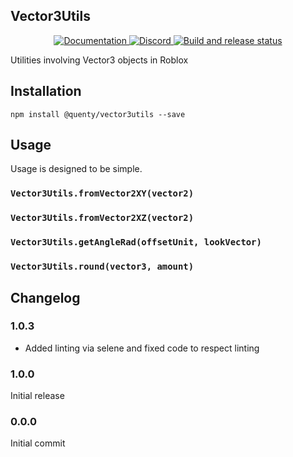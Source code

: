 ## Vector3Utils
<div align="center">
  <a href="http://quenty.github.io/api/">
    <img src="https://img.shields.io/badge/docs-website-green.svg" alt="Documentation" />
  </a>
  <a href="https://discord.gg/mhtGUS8">
    <img src="https://img.shields.io/badge/discord-nevermore-blue.svg" alt="Discord" />
  </a>
  <a href="https://github.com/Quenty/NevermoreEngine/actions">
    <img src="https://github.com/Quenty/NevermoreEngine/actions/workflows/build.yml/badge.svg" alt="Build and release status" />
  </a>
</div>

Utilities involving Vector3 objects in Roblox

## Installation
```
npm install @quenty/vector3utils --save
```

## Usage
Usage is designed to be simple.

### `Vector3Utils.fromVector2XY(vector2)`

### `Vector3Utils.fromVector2XZ(vector2)`

### `Vector3Utils.getAngleRad(offsetUnit, lookVector)`

### `Vector3Utils.round(vector3, amount)`


## Changelog

### 1.0.3
- Added linting via selene and fixed code to respect linting

### 1.0.0
Initial release

### 0.0.0
Initial commit
